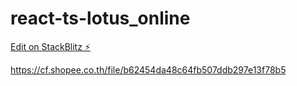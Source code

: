 # react-ts-lotus_online

[Edit on StackBlitz ⚡️](https://stackblitz.com/edit/react-ts-qjny3y)

https://cf.shopee.co.th/file/b62454da48c64fb507ddb297e13f78b5
